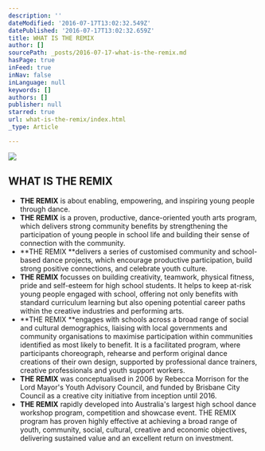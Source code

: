 ```yaml
---
description: ''
dateModified: '2016-07-17T13:02:32.549Z'
datePublished: '2016-07-17T13:02:32.659Z'
title: WHAT IS THE REMIX
author: []
sourcePath: _posts/2016-07-17-what-is-the-remix.md
hasPage: true
inFeed: true
inNav: false
inLanguage: null
keywords: []
authors: []
publisher: null
starred: true
url: what-is-the-remix/index.html
_type: Article

---
```

![](https://the-grid-user-content.s3-us-west-2.amazonaws.com/ca727798-5676-47aa-80c3-de6985591d14.jpg)

## **WHAT IS THE REMIX**

* **THE REMIX** is about enabling, empowering, and inspiring young people through dance.
* **THE REMIX** is a proven, productive, dance-oriented youth arts program, which delivers strong community benefits by strengthening the participation of young people in school life and building their sense of connection with the community.
* **THE REMIX **delivers a series of customised community and school-based dance projects, which encourage productive participation, build strong positive connections, and celebrate youth culture. 
* **THE REMIX** focusses on building creativity, teamwork, physical fitness, pride and self-esteem for high school students. It helps to keep at-risk young people engaged with school, offering not only benefits with standard curriculum learning but also opening potential career paths within the creative industries and performing arts. 
* **THE REMIX **engages with schools across a broad range of social and cultural demographics, liaising with local governments and community organisations to maximise participation within communities identified as most likely to benefit. It is a facilitated program, where participants choreograph, rehearse and perform original dance creations of their own design, supported by professional dance trainers, creative professionals and youth support workers. 
* **THE REMIX** was conceptualised in 2006 by Rebecca Morrison for the Lord Mayor's Youth Advisory Council, and funded by Brisbane City Council as a creative city initiative from inception until 2016\. 
* **THE REMIX** rapidly developed into Australia's largest high school dance workshop program, competition and showcase event. THE REMIX program has proven highly effective at achieving a broad range of youth, community, social, cultural, creative and economic objectives, delivering sustained value and an excellent return on investment.